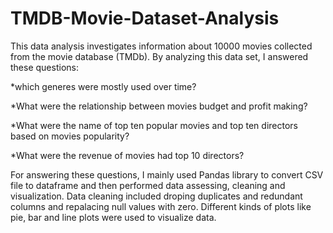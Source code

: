 # TMDB-Movie-Dataset-Analysis

This data analysis investigates information about 10000 movies collected from the movie database (TMDb). 
By analyzing this data set, I answered these questions:

*which generes were mostly used over time? 

*What were the relationship between movies budget and profit making?

*What were the name of top ten popular movies and top ten directors based on movies popularity? 

*What were the revenue of movies had top 10 directors?


For answering these questions, I mainly used Pandas library to convert CSV file to dataframe and then performed data assessing, cleaning and visualization. Data cleaning included droping duplicates and redundant columns and repalacing null values with zero. Different kinds of plots like pie, bar and line plots were used to visualize data. 
